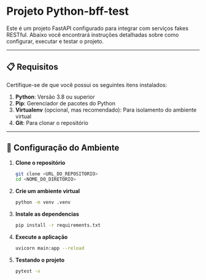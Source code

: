 # Projeto Python-bff-test

Este é um projeto FastAPI configurado para integrar com serviços fakes RESTful. Abaixo você encontrará instruções detalhadas sobre como configurar, executar e testar o projeto.

---

## 📋 Requisitos

Certifique-se de que você possui os seguintes itens instalados:

1. **Python**: Versão 3.8 ou superior
2. **Pip**: Gerenciador de pacotes do Python
3. **Virtualenv** (opcional, mas recomendado): Para isolamento do ambiente virtual
4. **Git**: Para clonar o repositório

---

## 🚀 Configuração do Ambiente

1. **Clone o repositório**

   ```bash
   git clone <URL_DO_REPOSITORIO>
   cd <NOME_DO_DIRETORIO>
   
2. **Crie um ambiente virtual**

   ```bash
   python -m venv .venv

3. **Instale as dependencias**

   ```bash
   pip install -r requirements.txt

4. **Execute a aplicação**

   ```bash
   uvicorn main:app --reload

5. **Testando o projeto**
   ```bash
   pytest -v
